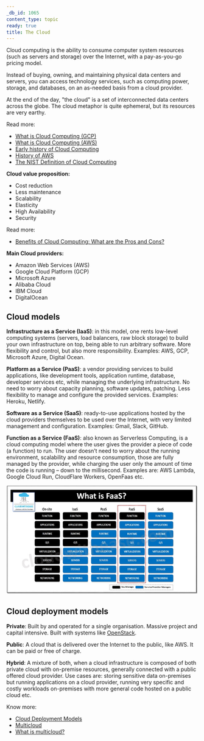 ```yaml
---
_db_id: 1065
content_type: topic
ready: true
title: The Cloud
---
```


Cloud computing is the ability to consume computer system resources (such as servers and storage) over the Internet, with a pay-as-you-go pricing model.

Instead of buying, owning, and maintaining physical data centers and servers, you can access technology services, such as computing power, storage, and databases, on an as-needed basis from a cloud provider.

At the end of the day, "the cloud" is a set of interconnected data centers across the globe. The cloud metaphor is quite ephemeral, but its resources are very earthy.

Read more:  
- [What is Cloud Computing (GCP)](https://cloud.google.com/learn/what-is-cloud-computing)
- [What is Cloud Computing (AWS)](https://aws.amazon.com/what-is-cloud-computing/?nc1=h_ls)
- [Early history of Cloud Computing](https://en.wikipedia.org/wiki/History_of_cloud_computing#Early_history)  
- [History of AWS](https://en.wikipedia.org/wiki/Amazon_Web_Services#History)  
- [The NIST Definition of Cloud Computing](https://csrc.nist.gov/pubs/sp/800/145/final)  

**Cloud value proposition:**
- Cost reduction  
- Less maintenance  
- Scalability  
- Elasticity  
- High Availability  
- Security  

Read more:
- [Benefits of Cloud Computing: What are the Pros and Cons?](https://www.businesstechweekly.com/operational-efficiency/cloud-computing/pros-and-cons-cloud-computing/)

**Main Cloud providers:**
- Amazon Web Services (AWS)  
- Google Cloud Platform (GCP)  
- Microsoft Azure  
- Alibaba Cloud  
- IBM Cloud  
- DigitalOcean  

## Cloud models
**Infrastructure as a Service (IaaS)**: in this model, one rents low-level computing systems (servers, load balancers, raw block storage) to build your own infrastructure on top, being able to run arbitrary software. More flexibility and control, but also more responsibility. Examples: AWS, GCP, Microsoft Azure, Digital Ocean. 

**Platform as a Service (PaaS)**: a vendor providing services to build applications, like development tools, application runtime, database, developer services etc, while managing the underlying infrastructure. No need to worry about capacity planning, software updates, patching. Less flexibility to manage and configure the provided services. Examples: Heroku, Netlify.

**Software as a Service (SaaS)**: ready-to-use applications hosted by the cloud providers themselves to be used over the Internet, with very limited management and configuration. Examples: Gmail, Slack, GitHub.

**Function as a Service (FaaS)**: also known as Serverless Computing, is a cloud computing model where the user gives the provider a piece of code (a function) to run. The user doesn’t need to worry about the running environment, scalability and resource consumption, those are fully managed by the provider, while charging the user only the amount of time the code is running – down to the millisecond. Examples are: AWS Lambda, Google Cloud Run, CloudFlare Workers, OpenFaas etc.

![](cloud-models.jpg)  

## Cloud deployment models
**Private**: Built by and operated for a single organisation. Massive project and capital intensive. Built with systems like [OpenStack](https://www.openstack.org/).

**Public**: A cloud that is delivered over the Internet to the public, like AWS. It can be paid or free of charge. 

**Hybrid**: A mixture of both, when a cloud infrastructure is composed of both private cloud with on-premise resources, generally connected with a public offered cloud provider. Use cases are: storing sensitive data on-premises but running applications on a cloud provider, running very specific and costly workloads on-premises with more general code hosted on a public cloud etc.

Know more:  
- [Cloud Deployment Models](https://www.geeksforgeeks.org/cloud-deployment-models/)  
- [Multicloud](https://en.wikipedia.org/wiki/Multicloud)
- [What is multicloud?](https://cloud.google.com/learn/what-is-multicloud)